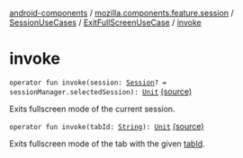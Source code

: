 [android-components](../../../index.md) / [mozilla.components.feature.session](../../index.md) / [SessionUseCases](../index.md) / [ExitFullScreenUseCase](index.md) / [invoke](./invoke.md)

# invoke

`operator fun invoke(session: `[`Session`](../../../mozilla.components.browser.session/-session/index.md)`? = sessionManager.selectedSession): `[`Unit`](https://kotlinlang.org/api/latest/jvm/stdlib/kotlin/-unit/index.html) [(source)](https://github.com/mozilla-mobile/android-components/blob/master/components/feature/session/src/main/java/mozilla/components/feature/session/SessionUseCases.kt#L225)

Exits fullscreen mode of the current session.

`operator fun invoke(tabId: `[`String`](https://kotlinlang.org/api/latest/jvm/stdlib/kotlin/-string/index.html)`): `[`Unit`](https://kotlinlang.org/api/latest/jvm/stdlib/kotlin/-unit/index.html) [(source)](https://github.com/mozilla-mobile/android-components/blob/master/components/feature/session/src/main/java/mozilla/components/feature/session/SessionUseCases.kt#L234)

Exits fullscreen mode of the tab with the given [tabId](invoke.md#mozilla.components.feature.session.SessionUseCases.ExitFullScreenUseCase$invoke(kotlin.String)/tabId).

